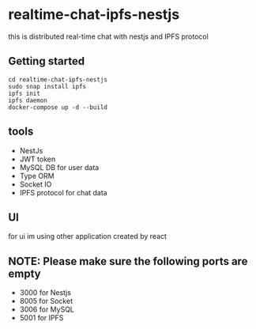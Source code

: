 # realtime-chat-ipfs-nestjs
this is distributed real-time chat with nestjs and IPFS protocol 


## Getting started

```
cd realtime-chat-ipfs-nestjs
sudo snap install ipfs
ipfs init
ipfs daemon
docker-compose up -d --build
```

## tools

-  NestJs
-  JWT token
-  MySQL DB for user data
-  Type ORM
-  Socket IO
-  IPFS protocol for chat data

## UI
for ui im using other application created by react

## NOTE: Please make sure the following ports are empty 

-  3000 for Nestjs
-  8005 for Socket
-  3006 for MySQL
-  5001 for IPFS
